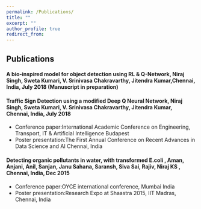 ```yaml
---
permalink: /Publications/
title: ""
excerpt: ""
author_profile: true
redirect_from: 
---
```

## Publications

#### A bio-inspired model for object detection using RL & Q-Network,  Niraj Singh, Sweta Kumari, V. Srinivasa Chakravarthy, Jitendra Kumar,Chennai, India, July 2018 (Manuscript in preparation)

#### Traffic Sign Detection using a modified Deep Q Neural Network, Niraj Singh, Sweta Kumari, V. Srinivasa Chakravarthy, Jitendra Kumar, Chennai, India, July 2018 
* Conference paper:International Academic Conference on Engineering, Transport, IT & Artificial Intelligence Budapest
* Poster presentation:The First Annual Conference on Recent Advances in Data Science and AI  Chennai, India

#### Detecting organic pollutants in water, with transformed E.coli , Aman, Anjani, Anil, Sanjan, Janu Sahana, Saransh, Siva Sai, Rajiv, Niraj KS , Chennai, India, Dec 2015
* Conference paper:OYCE international conference, Mumbai India
* Poster presentation:Research Expo at Shaastra 2015, IIT Madras, Chennai, India
